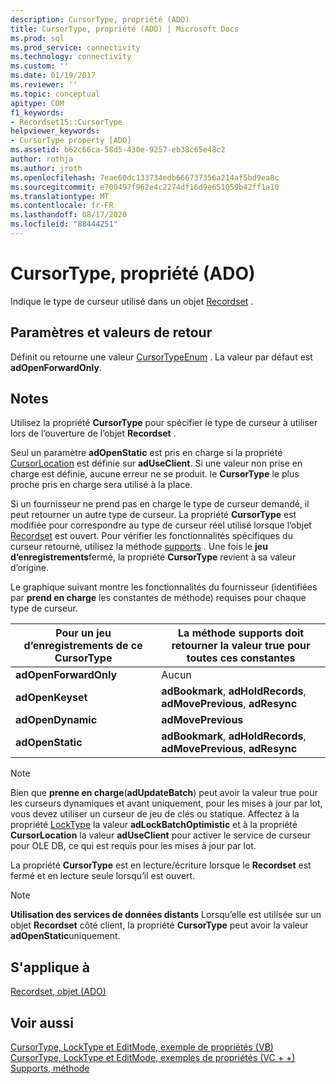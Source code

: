 ```yaml
---
description: CursorType, propriété (ADO)
title: CursorType, propriété (ADO) | Microsoft Docs
ms.prod: sql
ms.prod_service: connectivity
ms.technology: connectivity
ms.custom: ''
ms.date: 01/19/2017
ms.reviewer: ''
ms.topic: conceptual
apitype: COM
f1_keywords:
- Recordset15::CursorType
helpviewer_keywords:
- CursorType property [ADO]
ms.assetid: b62c66ca-58d5-430e-9257-eb38c65e48c2
author: rothja
ms.author: jroth
ms.openlocfilehash: 7eae60dc133734edb666737356a214af5bd9ea8c
ms.sourcegitcommit: e700497f962e4c2274df16d9e651059b42ff1a10
ms.translationtype: MT
ms.contentlocale: fr-FR
ms.lasthandoff: 08/17/2020
ms.locfileid: "88444251"
---
```

# <a name="cursortype-property-ado"></a>CursorType, propriété (ADO)
Indique le type de curseur utilisé dans un objet [Recordset](../../../ado/reference/ado-api/recordset-object-ado.md) .  
  
## <a name="settings-and-return-values"></a>Paramètres et valeurs de retour  
 Définit ou retourne une valeur [CursorTypeEnum](../../../ado/reference/ado-api/cursortypeenum.md) . La valeur par défaut est **adOpenForwardOnly**.  
  
## <a name="remarks"></a>Notes  
 Utilisez la propriété **CursorType** pour spécifier le type de curseur à utiliser lors de l’ouverture de l’objet **Recordset** .  
  
 Seul un paramètre **adOpenStatic** est pris en charge si la propriété [CursorLocation](../../../ado/reference/ado-api/cursorlocation-property-ado.md) est définie sur **adUseClient**. Si une valeur non prise en charge est définie, aucune erreur ne se produit. le **CursorType** le plus proche pris en charge sera utilisé à la place.  
  
 Si un fournisseur ne prend pas en charge le type de curseur demandé, il peut retourner un autre type de curseur. La propriété **CursorType** est modifiée pour correspondre au type de curseur réel utilisé lorsque l’objet [Recordset](../../../ado/reference/ado-api/recordset-object-ado.md) est ouvert. Pour vérifier les fonctionnalités spécifiques du curseur retourné, utilisez la méthode [supports](../../../ado/reference/ado-api/supports-method.md) . Une fois le **jeu d’enregistrements**fermé, la propriété **CursorType** revient à sa valeur d’origine.  
  
 Le graphique suivant montre les fonctionnalités du fournisseur (identifiées par **prend en charge** les constantes de méthode) requises pour chaque type de curseur.  
  
|Pour un jeu d’enregistrements de ce CursorType|La méthode supports doit retourner la valeur true pour toutes ces constantes|  
|----------------------------------------|---------------------------------------------------------------------|  
|**adOpenForwardOnly**|Aucun|  
|**adOpenKeyset**|**adBookmark**, **adHoldRecords**, **adMovePrevious**, **adResync**|  
|**adOpenDynamic**|**adMovePrevious**|  
|**adOpenStatic**|**adBookmark**, **adHoldRecords**, **adMovePrevious**, **adResync**|  
  
> [!NOTE]
>  Bien que **prenne en charge**(**adUpdateBatch**) peut avoir la valeur true pour les curseurs dynamiques et avant uniquement, pour les mises à jour par lot, vous devez utiliser un curseur de jeu de clés ou statique. Affectez à la propriété [LockType](../../../ado/reference/ado-api/locktype-property-ado.md) la valeur **adLockBatchOptimistic** et à la propriété **CursorLocation** la valeur **adUseClient** pour activer le service de curseur pour OLE DB, ce qui est requis pour les mises à jour par lot.  
  
 La propriété **CursorType** est en lecture/écriture lorsque le **Recordset** est fermé et en lecture seule lorsqu’il est ouvert.  
  
> [!NOTE]
>  **Utilisation des services de données distants** Lorsqu’elle est utilisée sur un objet **Recordset** côté client, la propriété **CursorType** peut avoir la valeur **adOpenStatic**uniquement.  
  
## <a name="applies-to"></a>S'applique à  
 [Recordset, objet (ADO)](../../../ado/reference/ado-api/recordset-object-ado.md)  
  
## <a name="see-also"></a>Voir aussi  
 [CursorType, LockType et EditMode, exemple de propriétés (VB)](../../../ado/reference/ado-api/cursortype-locktype-and-editmode-properties-example-vb.md)   
 [CursorType, LockType et EditMode, exemples de propriétés (VC + +)](../../../ado/reference/ado-api/cursortype-locktype-and-editmode-properties-example-vc.md)   
 [Supports, méthode](../../../ado/reference/ado-api/supports-method.md)

